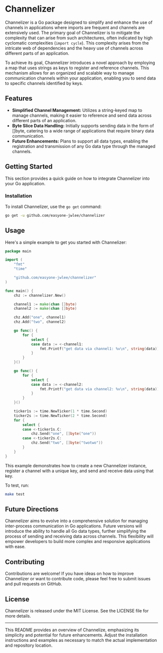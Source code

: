 # Channelizer

Channelizer is a Go package designed to simplify and enhance the use of channels in applications where imports are frequent and channels are extensively used. The primary goal of Channelizer is to mitigate the complexity that can arise from such architectures, often indicated by high cyclomatic complexities (`import cycle`). This complexity arises from the intricate web of dependencies and the heavy use of channels across different parts of an application.

To achieve its goal, Channelizer introduces a novel approach by employing a map that uses strings as keys to register and reference channels. This mechanism allows for an organized and scalable way to manage communication channels within your application, enabling you to send data to specific channels identified by keys.

## Features

* **Simplified Channel Management:** Utilizes a string-keyed map to manage channels, making it easier to reference and send data across different parts of an application.
* **Byte Slice Data Handling:** Initially supports sending data in the form of []byte, catering to a wide range of applications that require binary data communication.
* **Future Enhancements:** Plans to support all data types, enabling the registration and transmission of any Go data type through the managed channels.

## Getting Started

This section provides a quick guide on how to integrate Channelizer into your Go application.

### Installation

To install Channelizer, use the `go get` command:

```bash
go get -u github.com/easyone-jwlee/channelizer
```

## Usage

Here's a simple example to get you started with Channelizer:

```go
package main

import (
	"fmt"
	"time"

	"github.com/easyone-jwlee/channelizer"
)

func main() {
	chz := channelizer.New()

	channel1 := make(chan []byte)
	channel2 := make(chan []byte)

	chz.Add("one", channel1)
	chz.Add("two", channel2)

	go func() {
		for {
			select {
			case data := <-channel1:
				fmt.Printf("get data via channel1: %v\n", string(data))
			}
		}
	}()

	go func() {
		for {
			select {
			case data := <-channel2:
				fmt.Printf("get data via channel2: %v\n", string(data))
			}
		}
	}()

	ticker1s := time.NewTicker(1 * time.Second)
	ticker2s := time.NewTicker(2 * time.Second)
	for {
		select {
		case <-ticker1s.C:
			chz.Send("one", []byte("one"))
		case <-ticker2s.C:
			chz.Send("two", []byte("twotwo"))
		}
	}
}
```

This example demonstrates how to create a new Channelizer instance, register a channel with a unique key, and send and receive data using that key.

To test, run:

```bash
make test

```

## Future Directions

Channelizer aims to evolve into a comprehensive solution for managing inter-process communication in Go applications. Future versions will introduce the ability to handle all Go data types, further simplifying the process of sending and receiving data across channels. This flexibility will empower developers to build more complex and responsive applications with ease.

## Contributing

Contributions are welcome! If you have ideas on how to improve Channelizer or want to contribute code, please feel free to submit issues and pull requests on GitHub.

## License

Channelizer is released under the MIT License. See the LICENSE file for more details.

---

This README provides an overview of Channelize, emphasizing its simplicity and potential for future enhancements. Adjust the installation instructions and examples as necessary to match the actual implementation and repository location.